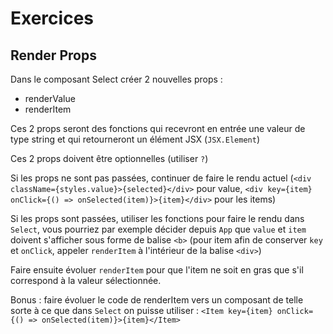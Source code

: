# Exercices

## Render Props

Dans le composant Select créer 2 nouvelles props :
- renderValue
- renderItem

Ces 2 props seront des fonctions qui recevront en entrée une valeur de type string et qui retourneront un élément JSX (`JSX.Element`)

Ces 2 props doivent être optionnelles (utiliser `?`)

Si les props ne sont pas passées, continuer de faire le rendu actuel (`<div className={styles.value}>{selected}</div>` pour value, `<div key={item} onClick={() => onSelected(item)}>{item}</div>` pour les items)

Si les props sont passées, utiliser les fonctions pour faire le rendu dans `Select`, vous pourriez par exemple décider depuis `App` que `value` et `item` doivent s'afficher sous forme
de balise `<b>` (pour item afin de conserver `key` et `onClick`, appeler `renderItem` à l'intérieur de la balise `<div>`)

Faire ensuite évoluer `renderItem` pour que l'item ne soit en gras que s'il correspond à la valeur sélectionnée.

Bonus : faire évoluer le code de renderItem vers un composant de telle sorte à ce que dans `Select` on puisse utiliser : `<Item key={item} onClick={() => onSelected(item)}>{item}</Item>`

